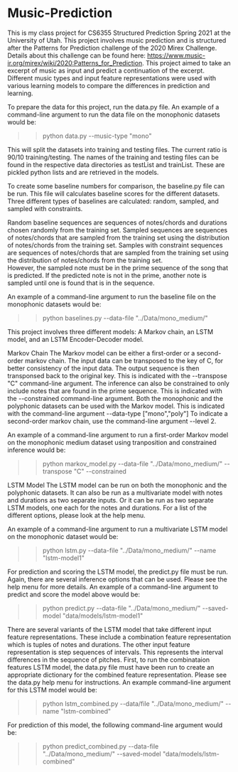 # Music-Prediction

This is my class project for CS6355 Structured Prediction Spring 2021 at the University of Utah.
This project involves music prediction and is structured after the Patterns for Prediction challenge of the 2020 Mirex Challenge.
Details about this challenge can be found here:  https://www.music-ir.org/mirex/wiki/2020:Patterns_for_Prediction.
This project aimed to take an excerpt of music as input and predict a continuation of the excerpt.  
Different music types and input feature representations were used with various learning models to compare the differences in prediction and learning.



To prepare the data for this project, run the data.py file.  An example of a command-line argument to run the data file on the monophonic datasets would be:
>> python data.py --music-type "mono"

This will split the datasets into training and testing files.  The current ratio is 90/10 training/testing.  The names of the training and testing files
can be found in the respective data directories as testList and trainList.  These are pickled python lists and are retrieved in the models.

To create some baseline numbers for comparison, the baseline.py file can be run.  This file will calculates baseline scores for the different datasets.
Three different types of baselines are calculated:  random, sampled, and sampled with constraints. 

Random baseline sequences are sequences of notes/chords and durations chosen randomly from the training set.
Sampled sequences are sequences of notes/chords that are sampled from the training set using the distribution of notes/chords from the training set.
Samples with constraint sequences are sequences of notes/chords that are sampled from the training set using the distribution of notes/chords from the training set.  
However, the sampled note must be in the prime sequence of the song that is predicted.  If the predicted note is not in the prime, another note is sampled 
until one is found that is in the sequence.

An example of a command-line argument to run the baseline file on the monophonic datasets would be:
>> python baselines.py --data-file "../Data/mono_medium/"

This project involves three different models:  A Markov chain, an LSTM model, and an LSTM Encoder-Decoder model.

Markov Chain
The Markov model can be either a first-order or a second-order markov chain.  The input data can be transposed to the key of C, for better consistency of
the input data.  The output sequence is then transponsed back to the original key.  This is indicated with the --transpose "C" command-line argument.  The inference can 
also be constrained to only include notes that are found in the prime sequence.  This is indicated with the --constrained command-line argument.  Both the 
monophonic and the polyphonic datasets can be used with the Markov model.  This is indicated with the command-line argument --data-type ["mono","poly"]
To indicate a second-order markov chain, use the command-line argument --level 2.

An example of a command-line argument to run a first-order Markov model on the monophonic medium dataset using tranposition and constrained inference would be:
>> python markov_model.py --data-file "../Data/mono_medium/" --transpose "C" --constrained

LSTM Model
The LSTM model can be run on both the monophonic and the polyphonic datasets.  It can also be run as a multivariate model with notes and durations as two separate inputs.
Or it can be run as two separate LSTM models, one each for the notes and durations.  For a list of the different options, please look at the help menu.

An example of a command-line argument to run a multivariate LSTM model on the monophonic dataset would be:
>> python lstm.py --data-file "../Data/mono_medium/" --name "lstm-model1"

For prediction and scoring the LSTM model, the predict.py file must be run.  Again, there are several inference options that can be used.  Please see the help menu for more details.
An example of a command-line argument to predict and score the model above would be:
>> python predict.py --data-file "../Data/mono_medium/" --saved-model "data/models/lstm-model1"

There are several variants of the LSTM model that take different input feature representations.  These include a combination feature representation which is tuples of 
notes and durations.  The other input feature representation is step sequences of intervals.  This represents the interval differences in the sequence of pitches.
First, to run the combinataion features LSTM model, the data.py file must have been run to create an appropriate dictionary for the combined feature representation.
Please see the data.py help menu for instructions.  An example command-line argument for this LSTM model would be:
>> python lstm_combined.py --data/file "../Data/mono_medium/" --name "lstm-combined"

For prediction of this model, the following command-line argument would be:
>> python predict_combined.py --data-file "../Data/mono_medium/" --saved-model "data/models/lstm-combined"


